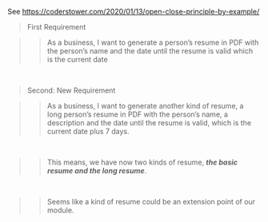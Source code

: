 See https://coderstower.com/2020/01/13/open-close-principle-by-example/

> First Requirement

>> As a business, I want to generate a person’s resume in PDF with the person’s name and the date until the resume is valid which is the current date

<br/>

> Second: New Requirement

>> As a business, I want to generate another kind of resume, a long person’s resume in PDF with the person’s name, a description and the date until the resume is valid, which is the current date plus 7 days.

<br/>

>> This means, we have now two kinds of resume, ***the basic resume and the long resume***.

<br/>

>> Seems like a kind of resume could be an extension point of our module.